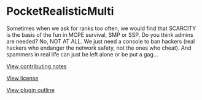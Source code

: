 PocketRealisticMulti
===

Sometimes when we ask for ranks too often, we would find that SCARCITY is the basis of the fun in MCPE survival, SMP or SSP. Do you think admins are needed? No, NOT AT ALL. We just need a console to ban hackers (real hackers who endanger the network safety, not the ones who cheat). And spammers in real life can just be left alone or be put a gag…

[View contributing notes](https://github.com/PEMapModder/PocketRealisticMulti/blob/master/CONTRIBUTING.md)

[View license](https://github.com/PEMapModder/PocketRealisticMulti/blob/master/LICENSE)

[View plugin outline](https://github.com/PEMapModder/PocketRealisticMulti/blob/master/OUTLINE.md)
